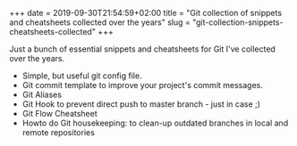 +++ 
date = 2019-09-30T21:54:59+02:00
title = "Git collection of snippets and cheatsheets collected over the years"
slug = "git-collection-snippets-cheatsheets-collected" 
+++

Just a bunch of essential snippets and cheatsheets for Git I've collected over the years.


* Simple, but useful git config file.
* Git commit template to improve your project's commit messages.
* Git Aliases
* Git Hook to prevent direct push to master branch - just in case ;)
* Git Flow Cheatsheet
* Howto do Git housekeeping: to clean-up outdated branches in local and remote repositories

<script src="https://embed.cacher.io/85516b890833a949aca91cc203254ba57d0ea941.js?a=fd7d88d74203e627608ce2fb9bbe54ea"></script>
